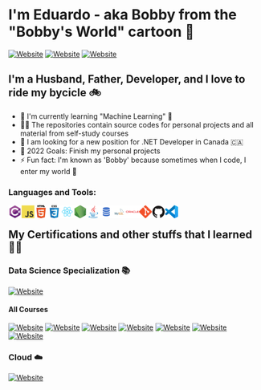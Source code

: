 # I'm Eduardo - aka Bobby from the "Bobby's World" cartoon 🤣 

[![Website](https://img.shields.io/static/v1?label=LinkedIn&message=edualvesrj&color=blue&style=for-the-badge&logo=linkedin)](https://www.linkedin.com/in/edualvesrj/)
[![Website](https://img.shields.io/static/v1?label=Instagram&message=edualvesrj&color=red&style=for-the-badge&logo=instagram)](https://www.instagram.com/edualvesrj/)
[![Website](https://img.shields.io/static/v1?label=Codecademy&message=edualvesrj&color=pink&style=for-the-badge&logo=codecademy)](https://www.codecademy.com/profiles/edualvesrj)

## I'm a Husband, Father, Developer, and I love to ride my bycicle 🚲

- 🌱 I'm currently learning "Machine Learning" 🤖
- 👨‍🎓 The repositories contain source codes for personal projects and all material from self-study courses
- 👯 I am looking for a new position for .NET Developer in Canada 🇨🇦
- 🥅 2022 Goals: Finish my personal projects
- ⚡ Fun fact: I'm known as 'Bobby' because sometimes when I code, I enter my world 🤪

### Languages and Tools:

<img align="left" alt="C#" width="26px" src="https://raw.githubusercontent.com/izumin5210/emojipack-for-devicon/master/png/csharp.png" />
<img align="left" alt="JavaScript" width="26px" src="https://raw.githubusercontent.com/izumin5210/emojipack-for-devicon/master/png/javascript.png" />
<img align="left" alt="HTML5" width="26px" src="https://raw.githubusercontent.com/github/explore/80688e429a7d4ef2fca1e82350fe8e3517d3494d/topics/html/html.png" />
<img align="left" alt="CSS3" width="26px" src="https://raw.githubusercontent.com/github/explore/80688e429a7d4ef2fca1e82350fe8e3517d3494d/topics/css/css.png" />
<img align="left" alt="React" width="26px" src="https://raw.githubusercontent.com/github/explore/80688e429a7d4ef2fca1e82350fe8e3517d3494d/topics/react/react.png" />
<img align="left" alt="Node.js" width="26px" src="https://raw.githubusercontent.com/github/explore/80688e429a7d4ef2fca1e82350fe8e3517d3494d/topics/nodejs/nodejs.png" />
<img align="left" alt="Java" width="26px" src="https://raw.githubusercontent.com/izumin5210/emojipack-for-devicon/master/png/java.png" />
<img align="left" alt="SQL" width="26px" src="https://raw.githubusercontent.com/github/explore/80688e429a7d4ef2fca1e82350fe8e3517d3494d/topics/sql/sql.png" />
<img align="left" alt="MySQL" width="26px" src="https://raw.githubusercontent.com/github/explore/80688e429a7d4ef2fca1e82350fe8e3517d3494d/topics/mysql/mysql.png" />
<img align="left" alt="Oracle" width="26px" src="https://raw.githubusercontent.com/izumin5210/emojipack-for-devicon/master/png/oracle.png" />
<img align="left" alt="Git" width="26px" src="https://raw.githubusercontent.com/izumin5210/emojipack-for-devicon/master/png/git.png" />
<img align="left" alt="GitHub" width="26px" src="https://raw.githubusercontent.com/izumin5210/emojipack-for-devicon/master/png/github.png" />
<img align="left" alt="Visual Studio Code" width="26px" src="https://raw.githubusercontent.com/github/explore/80688e429a7d4ef2fca1e82350fe8e3517d3494d/topics/visual-studio-code/visual-studio-code.png" />

<br/>

## My Certifications and other stuffs that I learned 👨‍🎓

### Data Science Specialization 📚

[![Website](https://img.shields.io/static/v1?label=Coursera&message=Data%20Science:%20Foundations%20using%20R&color=blue&style=for-the-badge&logo=coursera)](https://coursera.org/share/97d309c1ce5eec3975857ab21ff07e96)

#### All Courses

[![Website](https://img.shields.io/static/v1?label=Coursera&message=The%20Data%20Scientist’s%20Toolbox&color=blue&style=for-the-badge&logo=coursera)](https://coursera.org/share/97d309c1ce5eec3975857ab21ff07e96)
[![Website](https://img.shields.io/static/v1?label=Coursera&message=R%20Programming&color=blue&style=for-the-badge&logo=coursera)](https://coursera.org/share/c6816cdffbd61c7c23cb0f299d6d5b1c)
[![Website](https://img.shields.io/static/v1?label=Coursera&message=Getting%20and%20Cleaning%20Data&color=blue&style=for-the-badge&logo=coursera)](https://coursera.org/share/676219a3aa724e5771616f2315e7151f)
[![Website](https://img.shields.io/static/v1?label=Coursera&message=Exploratory%20Data%20Analysis&color=blue&style=for-the-badge&logo=coursera)](https://coursera.org/share/c855179648d90f9acb44a77ba48f851b)
[![Website](https://img.shields.io/static/v1?label=Coursera&message=Statistical%20Inference&color=blue&style=for-the-badge&logo=coursera)](https://coursera.org/share/98fb4bc65a9dc308949ab4ea6605ec10)
[![Website](https://img.shields.io/static/v1?label=Coursera&message=Reproducible%20Research&color=blue&style=for-the-badge&logo=coursera)](https://coursera.org/share/e0b8ee06e16ff37700e52048ce2dfd7d)
[![Website](https://img.shields.io/static/v1?label=Coursera&message=Reproducible%20Research&color=blue&style=for-the-badge&logo=coursera)](https://coursera.org/share/e0b8ee06e16ff37700e52048ce2dfd7d)

### Cloud ☁️

[![Website](https://img.shields.io/static/v1?label=Coursera&message=Google%20Cloud%20Fundamentals:%20Core%20Infrastructure&color=blue&style=for-the-badge&logo=coursera)](https://coursera.org/share/4e7d21852499bdd19a1ca2b681adbe24)



